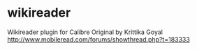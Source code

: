 # wikireader
Wikireader plugin for Calibre
Original by Krittika Goyal
http://www.mobileread.com/forums/showthread.php?t=183333
